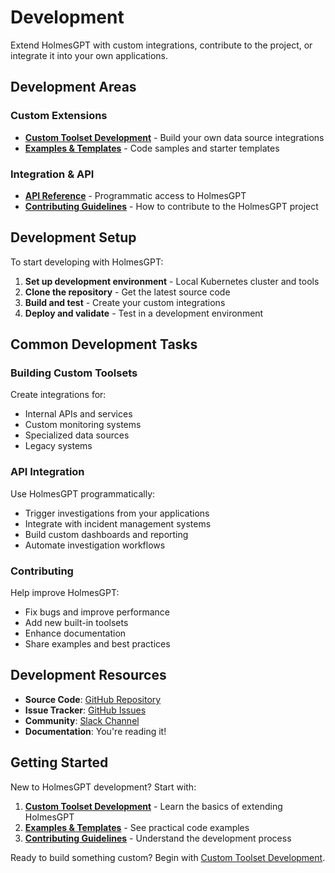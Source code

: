 # Development

Extend HolmesGPT with custom integrations, contribute to the project, or integrate it into your own applications.

## Development Areas

### Custom Extensions
- **[Custom Toolset Development](custom-toolsets.md)** - Build your own data source integrations
- **[Examples & Templates](examples.md)** - Code samples and starter templates

### Integration & API
- **[API Reference](api-reference.md)** - Programmatic access to HolmesGPT
- **[Contributing Guidelines](contributing.md)** - How to contribute to the HolmesGPT project

## Development Setup

To start developing with HolmesGPT:

1. **Set up development environment** - Local Kubernetes cluster and tools
2. **Clone the repository** - Get the latest source code
3. **Build and test** - Create your custom integrations
4. **Deploy and validate** - Test in a development environment

## Common Development Tasks

### Building Custom Toolsets
Create integrations for:
- Internal APIs and services
- Custom monitoring systems
- Specialized data sources
- Legacy systems

### API Integration
Use HolmesGPT programmatically:
- Trigger investigations from your applications
- Integrate with incident management systems
- Build custom dashboards and reporting
- Automate investigation workflows

### Contributing
Help improve HolmesGPT:
- Fix bugs and improve performance
- Add new built-in toolsets
- Enhance documentation
- Share examples and best practices

## Development Resources

- **Source Code**: [GitHub Repository](https://github.com/robusta-dev/holmesgpt)
- **Issue Tracker**: [GitHub Issues](https://github.com/robusta-dev/holmesgpt/issues)
- **Community**: [Slack Channel](https://robustacommunity.slack.com)
- **Documentation**: You're reading it!

## Getting Started

New to HolmesGPT development? Start with:

1. **[Custom Toolset Development](custom-toolsets.md)** - Learn the basics of extending HolmesGPT
2. **[Examples & Templates](examples.md)** - See practical code examples
3. **[Contributing Guidelines](contributing.md)** - Understand the development process

Ready to build something custom? Begin with [Custom Toolset Development](custom-toolsets.md).
